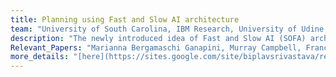 ```yaml
---
title: Planning using Fast and Slow AI architecture
team: "University of South Carolina, IBM Research, University of Udine, University of Brescia"
description: "The newly introduced idea of Fast and Slow AI (SOFA) architecture is inspired from the cognitive theories mentioned by Daniel Kahneman in Thinking Fast and Slow. We adapt the SOFAI architecture to solving planning domains where incoming problems are solved by either system 1 (or ”fast” - S1) agents, also called solvers, that react by exploiting either past experience or using a learnt model, or by system 2 (or ”slow” - S2) agents, that are deliberately activated when there is the need to reason and search for optimal solutions beyond what is expected from the system 1 agent."  
Relevant_Papers: "Marianna Bergamaschi Ganapini, Murray Campbell, Francesco Fabiano, Lior Horesh, Jon Lenchner, Andrea Loreggia, Nicholas Mattei, Taher Rahgooy, Francesca Rossi, Biplav Srivastava, Kristen Brent Venable, Combining Fast and Slow Thinking for Human-like and Efficient Navigation in Constrained Environments. Preprint on [Arxiv](https://arxiv.org/abs/2201.07050), 2022 [Neuro-Symbolic AI, Metacognition]"
more_details: "[here](https://sites.google.com/site/biplavsrivastava/research-1/fast-slow-planning)"
---
```



